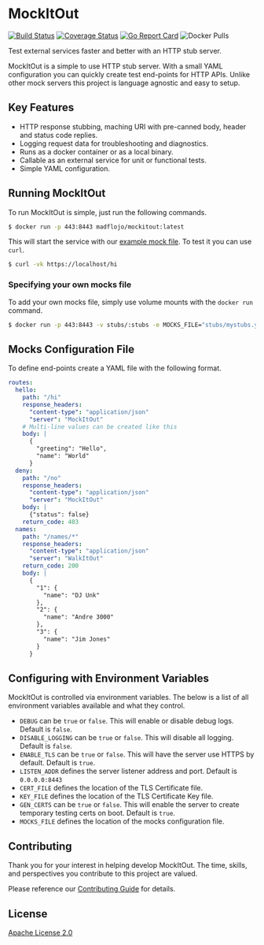 # MockItOut

[![Build 
Status](https://travis-ci.org/madflojo/mockitout.svg)](
https://travis-ci.org/madflojo/mockitout) [![Coverage Status](https://coveralls.io/repos/github/madflojo/mockitout/badge.svg?branch=master)](https://coveralls.io/github/madflojo/mockitout?branch=master) [![Go Report Card](https://goreportcard.com/badge/github.com/madflojo/mockitout)](https://goreportcard.com/report/github.com/madflojo/mockitout) ![Docker Pulls](https://img.shields.io/docker/pulls/madflojo/mockitout)

Test external services faster and better with an HTTP stub server.

MockItOut is a simple to use HTTP stub server. With a small YAML configuration you can quickly create test end-points for HTTP APIs. Unlike other mock servers this project is language agnostic and easy to setup.

## Key Features

* HTTP response stubbing, maching URI with pre-canned body, header and status code replies.
* Logging request data for troubleshooting and diagnostics.
* Runs as a docker container or as a local binary.
* Callable as an external service for unit or functional tests.
* Simple YAML configuration.

## Running MockItOut

To run MockItOut is simple, just run the following commands.

```sh
$ docker run -p 443:8443 madflojo/mockitout:latest
```

This will start the service with our [example mock file](examples/hello_world.yml). To test it you can use `curl`.

```sh
$ curl -vk https://localhost/hi
```
### Specifying your own mocks file

To add your own mocks file, simply use volume mounts with the `docker run` command.

```sh
$ docker run -p 443:8443 -v stubs/:stubs -e MOCKS_FILE="stubs/mystubs.yml" madflojo/mockitout:latest
```

## Mocks Configuration File

To define end-points create a YAML file with the following format.

```yaml
routes:
  hello:
    path: "/hi"
    response_headers:
      "content-type": "application/json"
      "server": "MockItOut"
    # Multi-line values can be created like this
    body: | 
      {
        "greeting": "Hello",
        "name": "World"
      }
  deny:
    path: "/no"
    response_headers:
      "content-type": "application/json"
      "server": "MockItOut"
    body: |
      {"status": false}
    return_code: 403
  names:
    path: "/names/*"
    response_headers:
      "content-type": "application/json"
      "server": "WalkItOut"
    return_code: 200
    body: |
      {
        "1": {
          "name": "DJ Unk"
        },
        "2": {
          "name": "Andre 3000"
        },
        "3": {
          "name": "Jim Jones"
        }
      }
```

## Configuring with Environment Variables

MockItOut is controlled via environment variables. The below is a list of all environment variables available and what they control.

* `DEBUG` can be `true` or `false`. This will enable or disable debug logs. Default is `false`.
* `DISABLE_LOGGING` can be `true` or `false`. This will disable all logging. Default is `false`.
* `ENABLE_TLS` can be `true` or `false`. This will have the server use HTTPS by default. Default is `true`.
* `LISTEN_ADDR` defines the server listener address and port. Default is `0.0.0.0:8443`
* `CERT_FILE` defines the location of the TLS Certificate file.
* `KEY_FILE` defines the location of the TLS Certificate Key file.
* `GEN_CERTS` can be `true` or `false`. This will enable the server to create temporary testing certs on boot. Default is `true`.
* `MOCKS_FILE` defines the location of the mocks configuration file.


## Contributing
Thank you for your interest in helping develop MockItOut. The time, skills, and perspectives you contribute to this project are valued.

Please reference our [Contributing Guide](CONTRIBUTING.md) for details.

## License
[Apache License 2.0](https://choosealicense.com/licenses/apache-2.0/)
